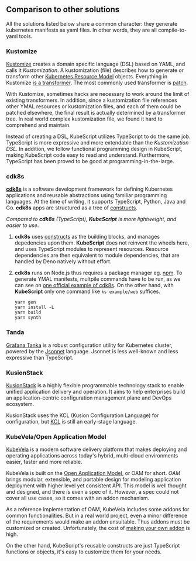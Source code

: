 ## Comparison to other solutions

All the solutions listed below share a common character: they generate
kubernetes manifests as yaml files. In other words, they are all compile-to-yaml
tools.

### Kustomize

[Kustomize](https://kustomize.io/) creates a domain specific language (DSL)
based on YAML, and calls it _Kustomization_. A kustomization (file) describes
how to generate or transform other
[Kubernetes Resource Model](https://github.com/kubernetes/design-proposals-archive/blob/main/architecture/resource-management.md)
objects. Everything in Kustomize
[is a transformer](https://kubectl.docs.kubernetes.io/references/kustomize/kustomization/#everything-is-a-transformer).
The most commonly used transformer is
[patch](https://kubectl.docs.kubernetes.io/references/kustomize/kustomization/patches/).

With Kustomize, sometimes hacks are necessary to work around the limit of
existing transformers. In addition, since a kustomization file references other
YMAL resources or kustomization files, and each of them could be patched
elsewhere, the final result is actually determined by a transformer tree. In
real world complex kustomization file, we found it hard to comprehend and
maintain.

Instead of creating a DSL, KubeScript utilizes TypeScript to do the same job.
TypeScript is more expressive and more extendable than the _Kustomization DSL_.
In addition, we follow functional programming design in KubeScript, making
KubeScript code easy to read and understand. Furthermore, TypeScript has been
proved to be good at programming-in-the-large.

### cdk8s

[**cdk8s**](https://cdk8s.io/docs/latest/#importing-constructs-for-the-kubernetes-api)
is a software development framework for defining Kubernetes applications and
reusable abstractions using familiar programming languages. At the time of
writing, it supports TypeScript, Python, Java and Go. **cdk8s** apps are
structured as a tree of [constructs](https://github.com/aws/constructs).

_Compared to **cdk8s** (TypeScript), **KubeScript** is more lightweight, and
easier to use_.

1. **cdk8s** uses [constructs](https://github.com/aws/constructs) as the
   building blocks, and manages depedencies upon them. **KubeScript** does not
   reinvent the wheels here, and uses TypeScript modules to represent resources.
   Resource dependencies are then equivalent to module dependencies, that are
   handled by Deno natively without effort.
2. **cdk8s** runs on Node.js thus requires a package manager eg.
   [npm](https://www.npmjs.com/). To generate YMAL manifests, multpile commands
   have to be run, as we can see on
   [one official example of cdk8s](https://github.com/cdk8s-team/cdk8s/blob/master/examples/typescript/web-service/README.md).
   On the other hand, with **KubeScript** only one command like `ks example/web`
   suffices.

   ```shell
   yarn gen
   yarn install -L
   yarn build
   yarn synth
   ```

### Tanda

[Grafana Tanka](https://tanka.dev/) is a robust configuration utility for
Kubernetes cluster, powered by the [Jsonnet](https://jsonnet.org/) language.
Jsonnet is less well-known and less expressive than TypeScript.

### KusionStack

[KusionStack](https://kusionstack.io/) is a highly flexible programmable
technology stack to enable unified application delivery and operation. It aims
to help enterprises build an application-centric configuration management plane
and DevOps ecosystem.

KusionStack uses the KCL (Kusion Configuration Language) for configuration, but
[KCL](https://github.com/KusionStack/KCLVM) is still an early-stage language.

### KubeVela/Open Application Model

[KubeVela](https://kubevela.io/) is a modern software delivery platform that
makes deploying and operating applications across today's hybrid, multi-cloud
environments easier, faster and more reliable.

KubeVela is built on the [Open Application Model](https://oam.dev/), or OAM for
short. _OAM_ brings modular, extensible, and portable design for modeling
application deployment with higher level yet consistent API. This model is well
thought and designed, and there is even a spec of it. However, a spec could not
cover all use cases, so it comes with an addon mechanism.

As a reference implementation of OAM, KubeVela includes some addons for common
functionalities. But in a real world project, even a minor difference of the
requirements would make an addon unsuitable. Thus addons must be customized or
created. Unfortunately, the cost of
[making your own addon](https://kubevela.io/docs/platform-engineers/addon/intro)
is high.

On the other hand, KubeScript's reusable constructs are just TypeScript
functions or objects, it's easy to customize them for your needs.
